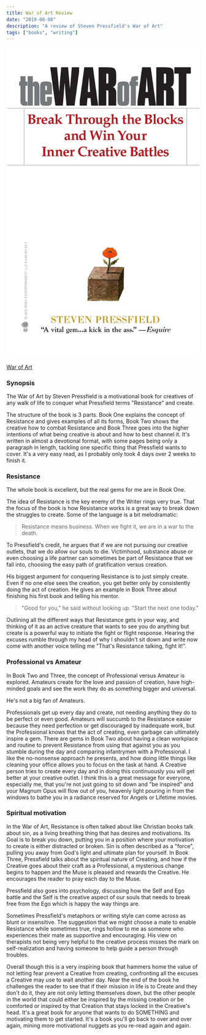 ```yaml
---
title: War of Art Review
date: "2019-08-08"
description: "A review of Steven Pressfield's War of Art"
tags: ["books", "writing"]
---
```


![Cover image of War of Art by Steven Pressfield](warofartcover.jpg)

[War of Art](https://www.amazon.com/War-Art-Through-Creative-Battles/dp/1936891026/ref=sr_1_2?keywords=war+of+art&qid=1564942420&s=gateway&sr=8-2)

### Synopsis
The War of Art by Steven Pressfield is a motivational book for creatives of any walk of life to conquer what Pressfield terms "Resistance" and create.  

The structure of the book is 3 parts. Book One explains the concept of Resistance and gives examples of all its forms, Book Two shows the creative how to combat Resistance and Book Three goes into the higher intentions of what being creative is about and how to best channel it.  It's written in almost a devotional format, with some pages being only a paragraph in length, tackling one specific thing that Pressfield wants to cover. It's a very easy read, as I probably only took 4 days over 2 weeks to finish it. 

### Resistance
The whole book is excellent, but the real gems for me are in Book One.  

The idea of Resistance is the key enemy of the Writer rings very true.  That the focus of the book is how Resistance works is a great way to break down the struggles to create. Some of the language is a bit melodramatic:

> Resistance means business.  When we fight it, we are in a war to the death.

To Pressfield's credit, he argues that if we are not pursuing our creative outlets, that we do allow our souls to die.  Victimhood, substance abuse or even choosing a life partner can sometimes be part of Resistance that we fall into, choosing the easy path of gratification versus creation. 

His biggest argument for conquering Resistance is to just simply create.  Even if no one else sees the creation, you get better only by consistently doing the act of creation.  He gives an example in Book Three about finishing his first book and telling his mentor. 
> "Good for you," he said without looking up.  "Start the next one today."

Outlining all the different ways that Resistance gets in your way, and thinking of it as an active creature that wants to see you do anything but create is a powerful way to initiate the fight or flight response.  Hearing the excuses rumble through my head of why I shouldn't sit down and write now come with another voice telling me "That's Resistance talking, fight it!".  

### Professional vs Amateur

In Book Two and Three, the concept of Professional versus Amateur is explored.  Amateurs create for the love and passion of creation, have high-minded goals and see the work they do as something bigger and universal.  

He's not a big fan of Amateurs.  

Professionals get up every day and create, not needing anything they do to be perfect or even good.  Amateurs will succumb to the Resistance easier because they need perfection or get discouraged by inadequate work, but the Professional knows that the act of creating, even garbage can ultimately inspire a gem.  There are gems in Book Two about having a clean workplace and routine to prevent Resistance from using that against you as you stumble during the day and comparing infantrymen with a Professional.  I like the no-nonsense approach he presents, and how doing little things like cleaning your office allows you to focus on the task at hand.  A Creative person tries to create every day and in doing this continuously you will get better at your creative outlet.  I think this is a great message for everyone, especially me, that you're not just going to sit down and "be inspired" and your Magnum Opus will flow out of you, heavenly light pouring in from the windows to bathe you in a radiance reserved for Angels or Lifetime movies.  

### Spiritual motivation
In the War of Art, Resistance is often talked about like Christian books talk about sin, as a living breathing thing that has desires and motivations.  Its Goal is to break you down, putting you in a position where your motivation to create is either distracted or broken.  Sin is often described as a "force", pulling you away from God's light and ultimate plan for yourself.  In Book Three, Pressfield talks about the spiritual nature of Creating, and how if the Creative goes about their craft as a Professional, a mysterious change begins to happen and the Muse is pleased and rewards the Creative.  He encourages the reader to pray each day to the Muse.  

Pressfield also goes into psychology, discussing how the Self and Ego battle and the Self is the creative aspect of our souls that needs to break free from the Ego which is happy the way things are. 

Sometimes Pressfield's metaphors or writing style can come across as blunt or insensitive.  The suggestion that we might choose a mate to enable Resistance while sometimes true, rings hollow to me as someone who experiences their mate as supportive and encouraging.  His view on therapists not being very helpful to the creative process misses the mark on self-realization and having someone to help guide a person through troubles.  

Overall though this is a very inspiring book that hammers home the value of not letting fear prevent a Creative from creating, confronting all the excuses a Creative may use to wait another day.  Near the end of the book he challenges the reader to see that if their mission in life is to Create and they don't do it, they are not only letting themselves down, but the other people in the world that could either be inspired by the missing creation or be comforted or inspired by that Creation that stays locked in the Creative's head.  It's a great book for anyone that wants to do SOMETHING and motivating them to get started.  It's a book you'll go back to over and over again, mining more motivational nuggets as you re-read again and again.
